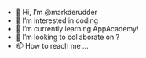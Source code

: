 - 👋 Hi, I’m @markderudder
- 👀 I’m interested in coding
- 🌱 I’m currently learning AppAcademy!
- 💞️ I’m looking to collaborate on ?
- 📫 How to reach me ...

<!---
markderudder/markderudder is a ✨ special ✨ repository because its `README.md` (this file) appears on your GitHub profile.
You can click the Preview link to take a look at your changes.
--->
